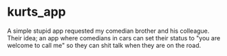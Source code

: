 # kurts_app
A simple stupid app requested my comedian brother and his colleague. Their idea; an app where comedians in cars can set their status to "you are welcome to call me" so they can shit talk when they are on the road. 

